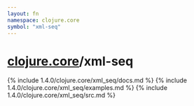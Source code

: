 ```yaml
---
layout: fn
namespace: clojure.core
symbol: "xml-seq"
---
```


# [clojure.core](../)/xml-seq

{% include 1.4.0/clojure.core/xml_seq/docs.md %}
{% include 1.4.0/clojure.core/xml_seq/examples.md %}
{% include 1.4.0/clojure.core/xml_seq/src.md %}

